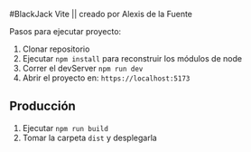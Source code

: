 #BlackJack Vite || creado por Alexis de la Fuente

Pasos para ejecutar proyecto:

1. Clonar repositorio
2. Ejecutar ```npm install``` para reconstruir los módulos de node
3. Correr el devServer ```npm run dev```
4. Abrir el proyecto en: ```https://localhost:5173```

## Producción

1. Ejecutar ```npm run build```
2. Tomar la carpeta ```dist``` y desplegarla